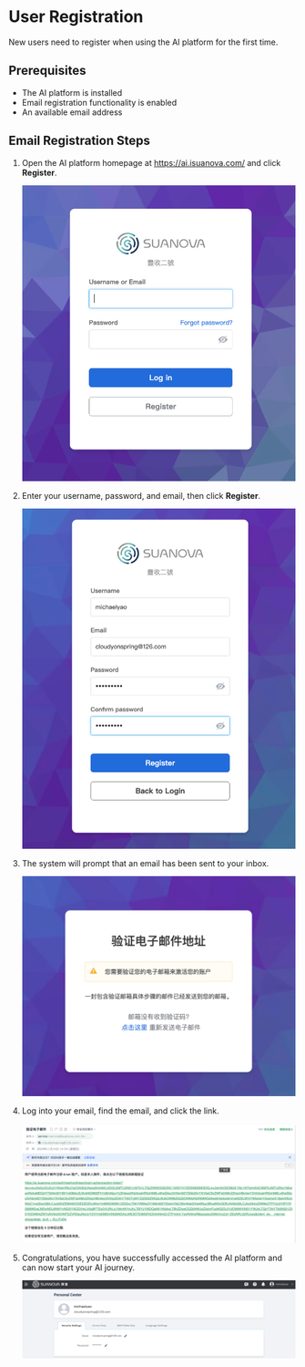 # User Registration

New users need to register when using the AI platform for the first time.

## Prerequisites

- The AI platform is installed
- Email registration functionality is enabled
- An available email address

## Email Registration Steps

1. Open the AI platform homepage at <https://ai.isuanova.com/> and click **Register**.

    ![home](../../images/regis01.png)

2. Enter your username, password, and email, then click **Register**.

    ![to register](../../images/regis02.png)

3. The system will prompt that an email has been sent to your inbox.

    ![to register](../../images/regis03.png)

4. Log into your email, find the email, and click the link.

    ![email](../../images/regis04.png)

5. Congratulations, you have successfully accessed the AI platform and can now start your AI journey.

    ![verify](../../images/regis05.png)
